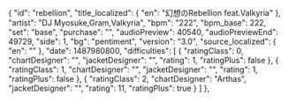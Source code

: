 {
      "id": "rebellion",
      "title_localized": {
        "en": "幻​想​の​Rebellion feat​.​​​Valkyria"
      },
      "artist": "DJ Myosuke,Gram,Valkyria",
      "bpm": "222",
      "bpm_base": 222,
      "set": "base",
      "purchase": "",
      "audioPreview": 40540,
      "audioPreviewEnd": 49729,
      "side": 1,
      "bg": "pentiment",
      "version": "3.0",
      "source_localized": {
        "en": ""
      },
      "date": 1487980800,
      "difficulties": [
        {
          "ratingClass": 0,
          "chartDesigner": "",
          "jacketDesigner": "",
          "rating": 1,
          "ratingPlus": false
        },
        {
          "ratingClass": 1,
          "chartDesigner": "",
          "jacketDesigner": "",
          "rating": 1,
          "ratingPlus": false
        },
        {
          "ratingClass": 2,
          "chartDesigner": "Arthas",
          "jacketDesigner": "",
          "rating": 11,
          "ratingPlus": true
        }
      ]
    },